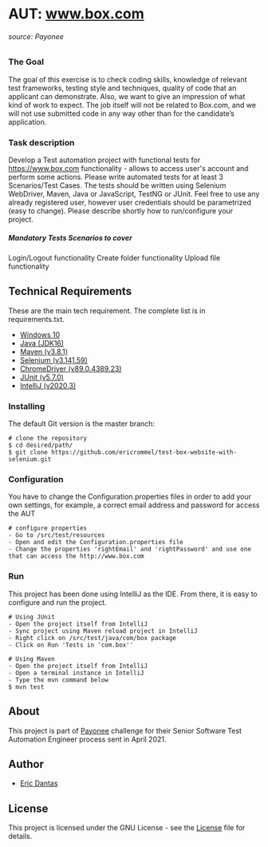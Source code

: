 # AUT: www.box.com
###### source: Payonee

### The Goal
The goal of this exercise is to check coding skills, knowledge of relevant test frameworks, testing style and techniques, quality of
code that an applicant can demonstrate. Also, we want to give an impression of what kind of work to expect. The job itself will not
be related to Box.com, and we will not use submitted code in any way other than for the candidate’s application.

### Task description
Develop a Test automation project with functional tests for https://www.box.com functionality - allows to access user's account
and perform some actions. Please write automated tests for at least 3 Scenarios/Test Cases. The tests should be written using
Selenium WebDriver, Maven, Java or JavaScript, TestNG or JUnit. Feel free to use any already registered user, however user
credentials should be parametrized (easy to change). Please describe shortly how to run/configure your project.

##### Mandatory Tests Scenarios to cover
Login/Logout functionality
Create folder functionality
Upload file functionality

## Technical Requirements

These are the main tech requirement. The complete list is in requirements.txt.
- [Windows 10](https://www.microsoft.com/hu-hu/software-download/windows10)
- [Java (JDK16)](https://www.oracle.com/java/technologies/javase-jdk16-downloads.html)
- [Maven (v3.8.1)](https://maven.apache.org/download.cgi)
- [Selenium (v3.141.59)](https://www.selenium.dev/downloads/)
- [ChromeDriver (v89.0.4389.23)](https://sites.google.com/a/chromium.org/chromedriver/)
- [JUnit (v5.7.0)](https://junit.org/junit5/)
- [IntelliJ (v2020.3)](https://www.jetbrains.com/idea/download/#section=windows)

### Installing

The default Git version is the master branch:

    # clone the repository
    $ cd desired/path/
    $ git clone https://github.com/ericrommel/test-box-website-with-selenium.git

### Configuration
You have to change the Configuration.properties files in order to add your own settings, for example, a correct email address and password for access the AUT

    # configure properties
    - Go to /src/test/resources
    - Open and edit the Configuration.properties file
    - Change the properties 'rightEmail' and 'rightPassword' and use one that can access the http://www.box.com

### Run
This project has been done using IntelliJ as the IDE. From there, it is easy to configure and run the project.

    # Using JUnit
    - Open the project itself from IntelliJ
    - Sync project using Maven reload project in IntelliJ
    - Right click on /src/test/java/com/box package
    - Click on Run 'Tests in 'com.box''

    # Using Maven
    - Open the project itself from IntelliJ
    - Open a terminal instance in IntelliJ
    - Type the mvn command below
    $ mvn test

## About

This project is part of [Payonee](https://www.payoneer.com) challenge for their Senior Software Test Automation Engineer
process sent in April 2021.

## Author

- [Eric Dantas](https://github.com/ericrommel)

## License

This project is licensed under the GNU License - see the [License](./LICENSE) file for details.
